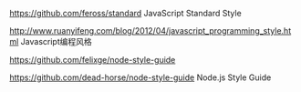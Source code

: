 
https://github.com/feross/standard JavaScript Standard Style

http://www.ruanyifeng.com/blog/2012/04/javascript_programming_style.html Javascript编程风格

https://github.com/felixge/node-style-guide

https://github.com/dead-horse/node-style-guide Node.js Style Guide
